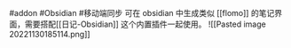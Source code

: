 #addon #Obsidian #移动端同步 
可在 obsidian 中生成类似 [[flomo]] 的笔记界面，需要搭配[[日记-Obsidian]] 这个内置插件一起使用。
![[Pasted image 20221130185114.png]]